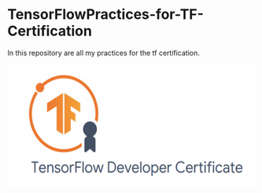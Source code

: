 # TensorFlowPractices-for-TF-Certification
In this repository are all my practices for the tf certification.

<img src="images/tfcertification.png" />